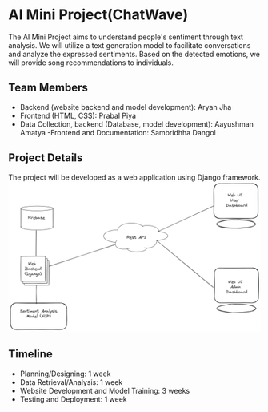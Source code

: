 # AI Mini Project(ChatWave)

The AI Mini Project aims to understand people's sentiment through text analysis. We will utilize a text generation model to facilitate conversations and analyze the expressed sentiments. Based on the detected emotions, we will provide song recommendations to individuals.

## Team Members

- Backend (website backend and model development): Aryan Jha
- Frontend (HTML, CSS): Prabal Piya
- Data Collection, backend (Database, model development): Aayushman Amatya
-Frontend and Documentation: Sambridhha Dangol


## Project Details

The project will be developed as a web application using Django framework.
![system architecture](https://github.com/Nepal-College-of-Information-Technology/ai-mini-project-envisionx/blob/master/diagrams/architecture.png)

## Timeline

- Planning/Designing: 1 week
- Data Retrieval/Analysis: 1 week
- Website Development and Model Training: 3 weeks
- Testing and Deployment: 1 week
